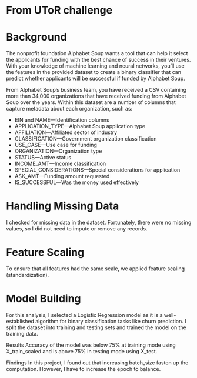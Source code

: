 # From UToR challenge
# Background
The nonprofit foundation Alphabet Soup wants a tool that can help it select the applicants for funding with the best chance of success in their ventures. With your knowledge of machine learning and neural networks, you’ll use the features in the provided dataset to create a binary classifier that can predict whether applicants will be successful if funded by Alphabet Soup.

From Alphabet Soup’s business team, you have received a CSV containing more than 34,000 organizations that have received funding from Alphabet Soup over the years. Within this dataset are a number of columns that capture metadata about each organization, such as:

- EIN and NAME—Identification columns
- APPLICATION_TYPE—Alphabet Soup application type
- AFFILIATION—Affiliated sector of industry
- CLASSIFICATION—Government organization classification
- USE_CASE—Use case for funding
- ORGANIZATION—Organization type
- STATUS—Active status
- INCOME_AMT—Income classification
- SPECIAL_CONSIDERATIONS—Special considerations for application
- ASK_AMT—Funding amount requested
- IS_SUCCESSFUL—Was the money used effectively

# Handling Missing Data
I checked for missing data in the dataset. Fortunately, there were no missing values, so I did not need to impute or remove any records.

# Feature Scaling
To ensure that all features had the same scale, we applied feature scaling (standardization).

# Model Building
For this analysis, I selected a Logistic Regression model as it is a well-established algorithm for binary classification tasks like churn prediction. I split the dataset into training and testing sets and trained the model on the training data.

Results
Accuracy of the model was below 75% at training mode using X_train_scaled and is above 75% in testing mode using X_test.

Findings
In this project, I found out that increasing batch_size fasten up the computation. However, I have to increase the epoch to balance.


